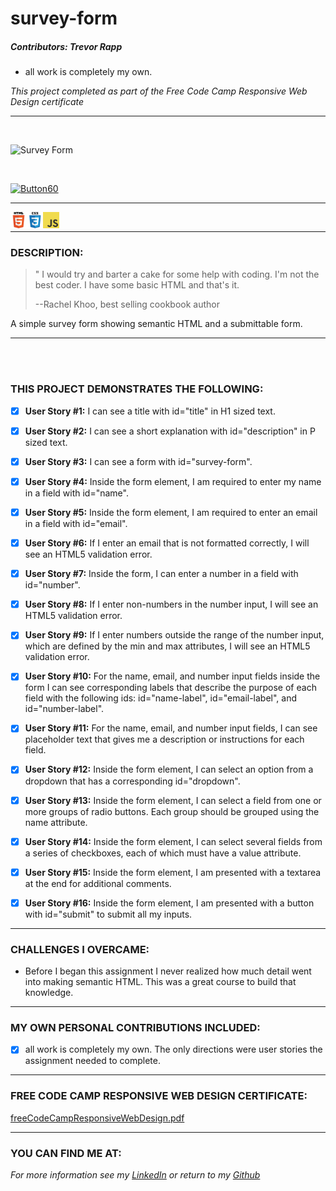 # survey-form


##### Contributors: Trevor Rapp

 * all work is completely my own.

 *This project completed as part of the Free Code Camp Responsive Web Design certificate*
 
---

<br>

![Survey Form](https://user-images.githubusercontent.com/11747875/145137171-84d916aa-33ef-4f2a-a9e0-6a6332115d51.gif)

<br>

[![Button60](https://user-images.githubusercontent.com/11747875/145137022-7e0307f1-6ca7-4fcc-ab0a-76a9646528a0.png)](https://trrapp12.github.io/survey-form/)

---

<img align="left" alt="HTML5" width="26px" src="https://raw.githubusercontent.com/github/explore/80688e429a7d4ef2fca1e82350fe8e3517d3494d/topics/html/html.png" />
<img align="left" alt="CSS3" width="26px" src="https://raw.githubusercontent.com/github/explore/80688e429a7d4ef2fca1e82350fe8e3517d3494d/topics/css/css.png" />
<img align="left" alt="JavaScript" width="26px" src="https://raw.githubusercontent.com/github/explore/80688e429a7d4ef2fca1e82350fe8e3517d3494d/topics/javascript/javascript.png" />
<br>

---

### DESCRIPTION:

> " I would try and barter a cake for some help with coding. I'm not the best coder.  I have some basic HTML and that's it.
>
> --Rachel Khoo, best selling cookbook author

A simple survey form showing semantic HTML and a submittable form.

---

<br>
<br>

### THIS PROJECT DEMONSTRATES THE FOLLOWING:


- [X] **User Story #1:** I can see a title with id="title" in H1 sized text.

- [X] **User Story #2:** I can see a short explanation with id="description" in P sized text.

- [X] **User Story #3:** I can see a form with id="survey-form".

- [X] **User Story #4:** Inside the form element, I am required to enter my name in a field with id="name".

- [X] **User Story #5:** Inside the form element, I am required to enter an email in a field with id="email".

- [X] **User Story #6:** If I enter an email that is not formatted correctly, I will see an HTML5 validation error.

- [X] **User Story #7:** Inside the form, I can enter a number in a field with id="number".

- [X] **User Story #8:** If I enter non-numbers in the number input, I will see an HTML5 validation error.

- [X] **User Story #9:** If I enter numbers outside the range of the number input, which are defined by the min and max attributes, I will see an HTML5 validation error.

- [X] **User Story #10:** For the name, email, and number input fields inside the form I can see corresponding labels that describe the purpose of each field with the following ids: id="name-label", id="email-label", and id="number-label".

- [X] **User Story #11:** For the name, email, and number input fields, I can see placeholder text that gives me a description or instructions for each field.

- [X] **User Story #12:** Inside the form element, I can select an option from a dropdown that has a corresponding id="dropdown".

- [X] **User Story #13:** Inside the form element, I can select a field from one or more groups of radio buttons. Each group should be grouped using the name attribute.

- [X] **User Story #14:** Inside the form element, I can select several fields from a series of checkboxes, each of which must have a value attribute.

- [X] **User Story #15:** Inside the form element, I am presented with a textarea at the end for additional comments.

- [X] **User Story #16:** Inside the form element, I am presented with a button with id="submit" to submit all my inputs.

---

### CHALLENGES I OVERCAME:

* Before I began this assignment I never realized how much detail went into making semantic HTML.  This was a great course to build that knowledge.

---

### MY OWN PERSONAL CONTRIBUTIONS INCLUDED:

- [X] all work is completely my own.  The only directions were user stories the assignment needed to complete.

---

### FREE CODE CAMP RESPONSIVE WEB DESIGN CERTIFICATE:

[freeCodeCampResponsiveWebDesign.pdf](https://github.com/trrapp12/survey-form/files/12224691/freeCodeCampResponsiveWebDesign.pdf)

---

### YOU CAN FIND ME AT:

*For more information see my [LinkedIn](https://www.linkedin.com/in/trevor-rapp-042a1037) or return to my [Github](https://github.com/trrapp12)*


